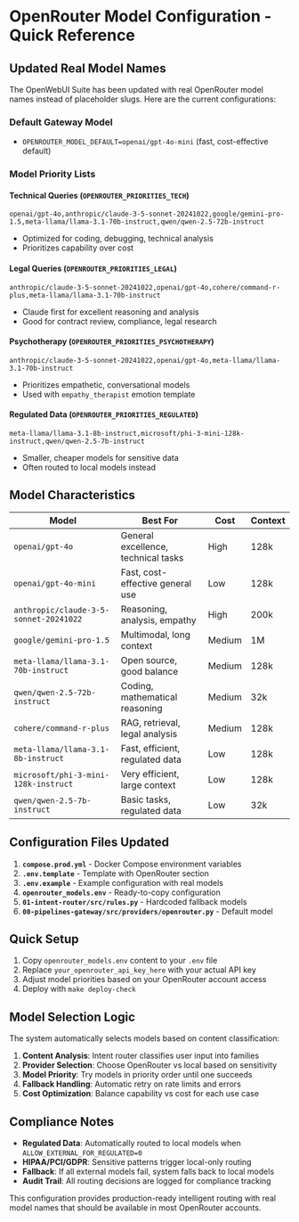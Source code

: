 # OpenRouter Model Configuration - Quick Reference

## Updated Real Model Names

The OpenWebUI Suite has been updated with real OpenRouter model names instead of placeholder slugs. Here are the current configurations:

### Default Gateway Model
- `OPENROUTER_MODEL_DEFAULT=openai/gpt-4o-mini` (fast, cost-effective default)

### Model Priority Lists

#### Technical Queries (`OPENROUTER_PRIORITIES_TECH`)
```
openai/gpt-4o,anthropic/claude-3-5-sonnet-20241022,google/gemini-pro-1.5,meta-llama/llama-3.1-70b-instruct,qwen/qwen-2.5-72b-instruct
```
- Optimized for coding, debugging, technical analysis
- Prioritizes capability over cost

#### Legal Queries (`OPENROUTER_PRIORITIES_LEGAL`)
```
anthropic/claude-3-5-sonnet-20241022,openai/gpt-4o,cohere/command-r-plus,meta-llama/llama-3.1-70b-instruct
```
- Claude first for excellent reasoning and analysis
- Good for contract review, compliance, legal research

#### Psychotherapy (`OPENROUTER_PRIORITIES_PSYCHOTHERAPY`)
```
anthropic/claude-3-5-sonnet-20241022,openai/gpt-4o,meta-llama/llama-3.1-70b-instruct
```
- Prioritizes empathetic, conversational models
- Used with `empathy_therapist` emotion template

#### Regulated Data (`OPENROUTER_PRIORITIES_REGULATED`)
```
meta-llama/llama-3.1-8b-instruct,microsoft/phi-3-mini-128k-instruct,qwen/qwen-2.5-7b-instruct
```
- Smaller, cheaper models for sensitive data
- Often routed to local models instead

## Model Characteristics

| Model | Best For | Cost | Context |
|-------|----------|------|---------|
| `openai/gpt-4o` | General excellence, technical tasks | High | 128k |
| `openai/gpt-4o-mini` | Fast, cost-effective general use | Low | 128k |
| `anthropic/claude-3-5-sonnet-20241022` | Reasoning, analysis, empathy | High | 200k |
| `google/gemini-pro-1.5` | Multimodal, long context | Medium | 1M |
| `meta-llama/llama-3.1-70b-instruct` | Open source, good balance | Medium | 128k |
| `qwen/qwen-2.5-72b-instruct` | Coding, mathematical reasoning | Medium | 32k |
| `cohere/command-r-plus` | RAG, retrieval, legal analysis | Medium | 128k |
| `meta-llama/llama-3.1-8b-instruct` | Fast, efficient, regulated data | Low | 128k |
| `microsoft/phi-3-mini-128k-instruct` | Very efficient, large context | Low | 128k |
| `qwen/qwen-2.5-7b-instruct` | Basic tasks, regulated data | Low | 32k |

## Configuration Files Updated

1. **`compose.prod.yml`** - Docker Compose environment variables
2. **`.env.template`** - Template with OpenRouter section
3. **`.env.example`** - Example configuration with real models
4. **`openrouter_models.env`** - Ready-to-copy configuration
5. **`01-intent-router/src/rules.py`** - Hardcoded fallback models
6. **`00-pipelines-gateway/src/providers/openrouter.py`** - Default model

## Quick Setup

1. Copy `openrouter_models.env` content to your `.env` file
2. Replace `your_openrouter_api_key_here` with your actual API key
3. Adjust model priorities based on your OpenRouter account access
4. Deploy with `make deploy-check`

## Model Selection Logic

The system automatically selects models based on content classification:

1. **Content Analysis**: Intent router classifies user input into families
2. **Provider Selection**: Choose OpenRouter vs local based on sensitivity
3. **Model Priority**: Try models in priority order until one succeeds
4. **Fallback Handling**: Automatic retry on rate limits and errors
5. **Cost Optimization**: Balance capability vs cost for each use case

## Compliance Notes

- **Regulated Data**: Automatically routed to local models when `ALLOW_EXTERNAL_FOR_REGULATED=0`
- **HIPAA/PCI/GDPR**: Sensitive patterns trigger local-only routing
- **Fallback**: If all external models fail, system falls back to local models
- **Audit Trail**: All routing decisions are logged for compliance tracking

This configuration provides production-ready intelligent routing with real model names that should be available in most OpenRouter accounts.
